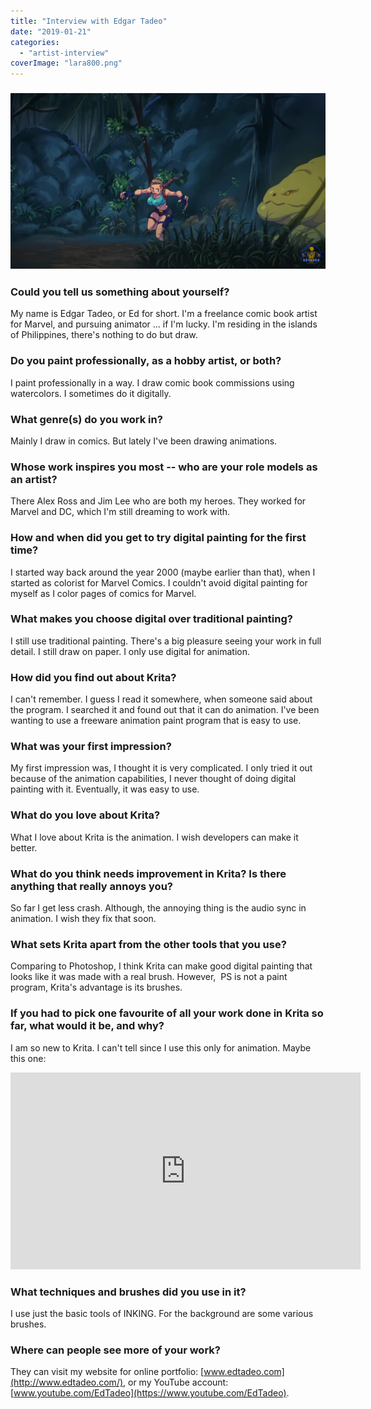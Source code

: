 ```yaml
---
title: "Interview with Edgar Tadeo"
date: "2019-01-21"
categories: 
  - "artist-interview"
coverImage: "lara800.png"
---
```


### ![](images/lara800.png)

### Could you tell us something about yourself?

My name is Edgar Tadeo, or Ed for short. I'm a freelance comic book artist for Marvel, and pursuing animator ... if I'm lucky. I'm residing in the islands of Philippines, there's nothing to do but draw.

### Do you paint professionally, as a hobby artist, or both?

I paint professionally in a way. I draw comic book commissions using watercolors. I sometimes do it digitally.

### What genre(s) do you work in?

Mainly I draw in comics. But lately I've been drawing animations.

### Whose work inspires you most -- who are your role models as an artist?

There Alex Ross and Jim Lee who are both my heroes. They worked for Marvel and DC, which I'm still dreaming to work with.

### How and when did you get to try digital painting for the first time?

I started way back around the year 2000 (maybe earlier than that), when I started as colorist for Marvel Comics. I couldn't avoid digital painting for myself as I color pages of comics for Marvel.

### What makes you choose digital over traditional painting?

I still use traditional painting. There's a big pleasure seeing your work in full detail. I still draw on paper. I only use digital for animation.

### How did you find out about Krita?

I can't remember. I guess I read it somewhere, when someone said about the program. I searched it and found out that it can do animation. I've been wanting to use a freeware animation paint program that is easy to use.

### What was your first impression?

My first impression was, I thought it is very complicated. I only tried it out because of the animation capabilities, I never thought of doing digital painting with it. Eventually, it was easy to use.

### What do you love about Krita?

What I love about Krita is the animation. I wish developers can make it better.

### What do you think needs improvement in Krita? Is there anything that really annoys you?

So far I get less crash. Although, the annoying thing is the audio sync in animation. I wish they fix that soon.

### What sets Krita apart from the other tools that you use?

Comparing to Photoshop, I think Krita can make good digital painting that looks like it was made with a real brush. However,  PS is not a paint program, Krita's advantage is its brushes.

### If you had to pick one favourite of all your work done in Krita so far, what would it be, and why?

I am so new to Krita. I can't tell since I use this only for animation. Maybe this one: 

<iframe src="https://www.youtube.com/embed/N70J8l0HSPI" width="560" height="315" frameborder="0" allowfullscreen="allowfullscreen"></iframe>

### What techniques and brushes did you use in it?

I use just the basic tools of INKING. For the background are some various brushes.

### Where can people see more of your work?

They can visit my website for online portfolio: [www.edtadeo.com](http://www.edtadeo.com/), or my YouTube account: [www.youtube.com/EdTadeo](https://www.youtube.com/EdTadeo).
